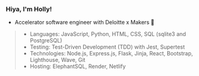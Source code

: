 ### Hiya, I'm Holly! ###
- Accelerator software engineer with Deloitte x Makers 🍃
  
>- Languages: JavaScript, Python, HTML, CSS, SQL (sqlite3 and PostgreSQL)
>- Testing: Test-Driven Development (TDD) with Jest, Supertest
>- Technologies: Node.js, Express.js, Flask, Jinja, React, Bootstrap, Lighthouse, Wave, Git 
>- Hosting: ElephantSQL, Render, Netlify

